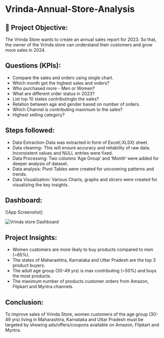 # Vrinda-Annual-Store-Analysis


## 🚀 Project Objective:
The Vrinda Store wants to create an annual sales report for 2023. So that, the owner of the Vrinda store can understand their customers and grow more sales in 2024.




## Questions (KPIs):

- Compare the sales and orders using single chart.
- Which month got the highest sales and orders?
- Who purchased more - Men or Women?
- What are different order status in 2023?
- List top 10 states contributingto the sales?
- Relation between age and gender based on number of orders.
- Which Channel is contributing maximum to the sales?
- Highest selling category?


## Steps followed:


- Data Extraction-Data was extracted in form of Excel(.XLSX) sheet.
- Data cleaning- This will ensure accuracy and reliability of raw data. Inconsistent values and NULL entries were fixed.
- Data Processing: Two columns ‘Age Group’ and ‘Month’ were added for deeper analysis of dataset.
- Data analysis: Pivot Tables were created for uncovering patterns and trends.
- Data Visualization: Various Charts, graphs and slicers were created for visualizing the key insights.
## Dashboard:

![App Screenshot]

![Vrinda store Dashboard](https://github.com/AshuBishtt/Vrinda-Annual-Store-Analysis/assets/167179720/071a501d-ce64-44b0-ace4-55a52ab5ab07)

## Project Insights:
- Women customers are more likely to buy products compared to men (~65%).
- The states of Maharashtra, Karnataka and Uttar Pradesh are the top 3 product buyers.
- The adult age group (30-49 yrs) is max contributing (~50%) and buys the most products.
- The maximum number of products customer orders from Amazon, Flipkart and Myntra channels.
## Conclusion:
To improve sales of Vrinda Store, women customers of the age group (30-49 yrs) living in Maharashtra, Karnataka and Uttar Pradesh must be targeted by showing ads/offers/coupons available on Amazon, Flipkart and Myntra.



